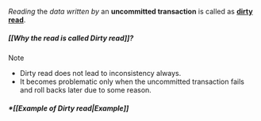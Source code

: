 *Reading* the *data* *written by* an **uncommitted transaction** is called as **<u>dirty read</u>**.
##### *[[Why the read is called Dirty read]]?*

>[!note] 
>- Dirty read does not lead to inconsistency always.
>- It becomes problematic only when the uncommitted transaction fails and roll backs later due to some reason.
#####  *[[Example of Dirty read|Example]] 

